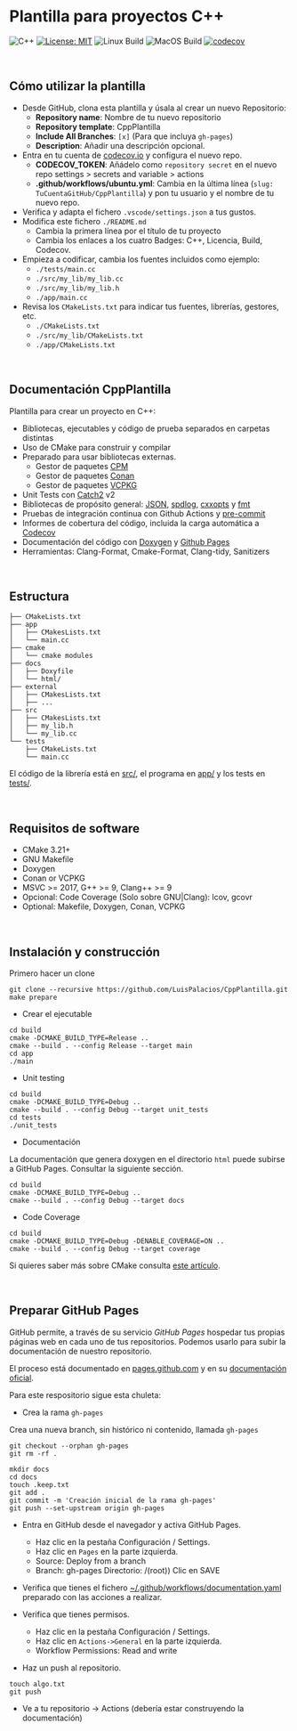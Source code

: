 # Plantilla para proyectos C++

![C++](https://img.shields.io/badge/C%2B%2B-11%2F14%2F17%2F20%2F23-blue)
[![License: MIT](https://img.shields.io/badge/License-MIT-yellow.svg)](https://opensource.org/licenses/MIT)
![Linux Build](https://github.com/LuisPalacios/CppPlantilla/workflows/CI%20Tests%20en%20Ubuntu/badge.svg)
![MacOS Build](https://github.com/LuisPalacios/CppPlantilla/workflows/CI%20Tests%20en%20MacOS/badge.svg)
[![codecov](https://codecov.io/gh/LuisPalacios/CppPlantilla/graph/badge.svg?token=VXUOCDCWQ5)](https://codecov.io/gh/LuisPalacios/CppPlantilla)

&nbsp;

## Cómo utilizar la plantilla

- Desde GitHub, clona esta plantilla y úsala al crear un nuevo Repositorio:
  - **Repository name**: Nombre de tu nuevo repositorio
  - **Repository template**: CppPlantilla
  - **Include All Branches**: `[x]` (Para que incluya `gh-pages`)
  - **Description**: Añadir una descripción opcional.
- Entra en tu cuenta de [codecov.io](https://codecov.io) y configura el nuevo repo.
  - **CODECOV_TOKEN**: Añádelo como `repository secret` en el nuevo repo settings > secrets and variable > actions
  - **.github/workflows/ubuntu.yml**: Cambia en la última línea (`slug: TuCuentaGitHub/CppPlantilla`) y pon tu usuario y el nombre de tu nuevo repo.
- Verifica y adapta el fichero `.vscode/settings.json` a tus gustos.
- Modifica este fichero `./README.md`
  - Cambia la primera línea por el título de tu proyecto
  - Cambia los enlaces a los cuatro Badges: C++, Licencia, Build, Codecov.
- Empieza a codificar, cambia los fuentes incluidos como ejemplo:
  - `./tests/main.cc`
  - `./src/my_lib/my_lib.cc`
  - `./src/my_lib/my_lib.h`
  - `./app/main.cc`
- Revisa los `CMakeLists.txt` para indicar tus fuentes, librerías, gestores, etc.
  - `./CMakeLists.txt`
  - `./src/my_lib/CMakeLists.txt`
  - `./app/CMakeLists.txt`

&nbsp;

## Documentación CppPlantilla

Plantilla para crear un proyecto en C++:

- Bibliotecas, ejecutables y código de prueba separados en carpetas distintas
- Uso de CMake para construir y compilar
- Preparado para usar bibliotecas externas.
  - Gestor de paquetes [CPM](https://github.com/cpm-cmake/CPM.cmake)
  - Gestor de paquetes [Conan](https://conan.io/)
  - Gestor de paquetes [VCPKG](https://github.com/microsoft/vcpkg)
- Unit Tests con [Catch2](https://github.com/catchorg/Catch2) v2
- Bibliotecas de propósito general: [JSON](https://github.com/nlohmann/json), [spdlog](https://github.com/gabime/spdlog), [cxxopts](https://github.com/jarro2783/cxxopts) y [fmt](https://github.com/fmtlib/fmt)
- Pruebas de integración continua con Github Actions y [pre-commit](https://pre-commit.com/)
- Informes de cobertura del código, incluida la carga automática a [Codecov](https://codecov.io)
- Documentación del código con [Doxygen](https://doxygen.nl/) y [Github Pages](https://franneck94.github.io/CppProjectTemplate/)
- Herramientas: Clang-Format, Cmake-Format, Clang-tidy, Sanitizers

&nbsp;

## Estructura

``` text
├── CMakeLists.txt
├── app
│   ├── CMakesLists.txt
│   └── main.cc
├── cmake
│   └── cmake modules
├── docs
│   ├── Doxyfile
│   └── html/
├── external
│   ├── CMakesLists.txt
│   ├── ...
├── src
│   ├── CMakesLists.txt
│   ├── my_lib.h
│   └── my_lib.cc
└── tests
    ├── CMakeLists.txt
    └── main.cc
```

El código de la librería está en [src/](src/), el programa en [app/](app) y los tests en [tests/](tests/).

&nbsp;

## Requisitos de software

- CMake 3.21+
- GNU Makefile
- Doxygen
- Conan or VCPKG
- MSVC >= 2017, G++ >= 9, Clang++ >= 9
- Opcional: Code Coverage (Solo sobre GNU|Clang): lcov, gcovr
- Optional: Makefile, Doxygen, Conan, VCPKG

&nbsp;

## Instalación y construcción

Primero hacer un clone

```shell
git clone --recursive https://github.com/LuisPalacios/CppPlantilla.git
make prepare
```

- Crear el ejecutable

```shell
cd build
cmake -DCMAKE_BUILD_TYPE=Release ..
cmake --build . --config Release --target main
cd app
./main
```

- Unit testing

```shell
cd build
cmake -DCMAKE_BUILD_TYPE=Debug ..
cmake --build . --config Debug --target unit_tests
cd tests
./unit_tests
```

- Documentación

La documentación que genera doxygen en el directorio `html` puede subirse a GitHub Pages. Consultar la siguiente sección.

```shell
cd build
cmake -DCMAKE_BUILD_TYPE=Debug ..
cmake --build . --config Debug --target docs
```

- Code Coverage

```shell
cd build
cmake -DCMAKE_BUILD_TYPE=Debug -DENABLE_COVERAGE=ON ..
cmake --build . --config Debug --target coverage
```

Si quieres saber más sobre CMake consulta [este artículo](./README_cmake.md).

&nbsp;

## Preparar GitHub Pages

GitHub permite, a través de su servicio *GitHub Pages* hospedar tus propias páginas web en cada uno de tus repositorios. Podemos usarlo para subir la documentación de nuestro repositorio.

El proceso está documentado en [pages.github.com](https://pages.github.com) y en su [documentación oficial](https://docs.github.com/en/pages/setting-up-a-github-pages-site-with-jekyll/creating-a-github-pages-site-with-jekyll).

Para este respositorio sigue esta chuleta:

- Crea la rama `gh-pages`

Crea una nueva branch, sin histórico ni contenido, llamada `gh-pages`

```shell
git checkout --orphan gh-pages
git rm -rf .

mkdir docs
cd docs
touch .keep.txt
git add .
git commit -m 'Creación inicial de la rama gh-pages'
git push --set-upstream origin gh-pages
```

- Entra en GitHub desde el navegador y activa GitHub Pages.

  - Haz clic en la pestaña Configuración / Settings.
  - Haz clic en `Pages` en la parte izquierda.
  - Source: Deploy from a branch
  - Branch: gh-pages  Directorio: /(root))  Clic en SAVE

- Verifica que tienes el fichero [~/.github/workflows/documentation.yaml](./.github/workflows/documentation.yml) preparado con las acciones a realizar.

- Verifica que tienes permisos.

  - Haz clic en la pestaña Configuración / Settings.
  - Haz clic en `Actions->General` en la parte izquierda.
  - Workflow Permissions: Read and write

- Haz un push al repositorio.

```shell
touch algo.txt
git push
```

- Ve a tu repositorio -> Actions (debería estar construyendo la documentación)

</br>
